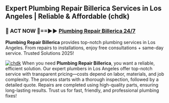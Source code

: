 ## Expert Plumbing Repair Billerica Services in Los Angeles | Reliable & Affordable (chdk)  

<h3>🚿 ACT NOW 🌟==►► <a href="https://tinyurl.com/2ne6vx2x" rel="nofollow">Plumbing Repair Billerica 24/7</a></h3>

**Plumbing Repair Billerica** provides top-notch plumbing services in Los Angeles. From repairs to installations, enjoy free consultations + same-day service. Trusted Solutions 2025!

[![chdk](https://i.imgur.com/4PFF4AK.jpeg)](https://tinyurl.com/2ne6vx2x)
When you need **Plumbing Repair Billerica**, you want a reliable, efficient solution. Our expert plumbers in Los Angeles offer top-notch service with transparent pricing—costs depend on labor, materials, and job complexity. The process starts with a thorough inspection, followed by a detailed quote. Repairs are completed using high-quality parts, ensuring long-lasting results. Trust us for fast, friendly, and professional plumbing fixes!
